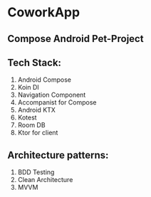 # CoworkApp
## Compose Android Pet-Project

## Tech Stack:
1. Android Compose
2. Koin DI
3. Navigation Component
4. Accompanist for Compose
5. Android KTX
6. Kotest
7. Room DB
8. Ktor for client

## Architecture patterns:
1. BDD Testing
2. Clean Architecture 
3. MVVM
